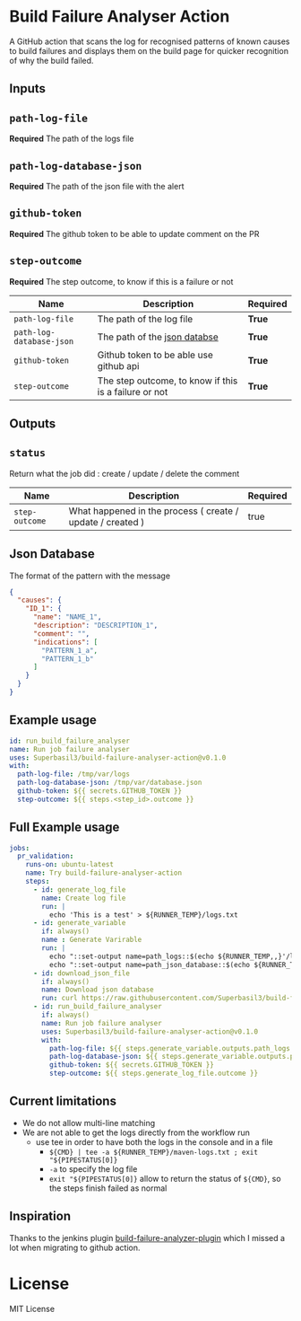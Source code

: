 # Build Failure Analyser Action

A GitHub action that scans the log for recognised patterns of known causes to build failures and displays them on the build page for quicker recognition of why the build failed.
## Inputs

## `path-log-file`
**Required** The path of the logs file

## `path-log-database-json`
**Required** The path of the json file with the alert

## `github-token`
**Required** The github token to be able to update comment on the PR

## `step-outcome`
**Required** The step outcome, to know if this is a failure or not

| Name                     | Description                                           | Required   |
|--------------------------|-------------------------------------------------------|------------|
| `path-log-file`          | The path of the log file                              | **True**   |
| `path-log-database-json` | The path of the [json databse](#json-database)        | **True**   |
| `github-token`           | Github token to be able use github api                | **True**   |
| `step-outcome`           | The step outcome, to know if this is a failure or not | **True**   |

## Outputs

## `status`
Return what the job did : create / update / delete the comment

| Name                     | Description                                                | Required |
|--------------------------|------------------------------------------------------------|----------|
| `step-outcome`           | What happened in the process ( create / update / created ) | true     |


## Json Database

The format of the pattern with the message
```json
{
  "causes": {
    "ID_1": {
      "name": "NAME_1",
      "description": "DESCRIPTION_1",
      "comment": "",
      "indications": [
        "PATTERN_1_a",
        "PATTERN_1_b"
      ]
    }
  }
}
```


## Example usage
```yaml
id: run_build_failure_analyser
name: Run job failure analyser
uses: Superbasil3/build-failure-analyser-action@v0.1.0
with:
  path-log-file: /tmp/var/logs
  path-log-database-json: /tmp/var/database.json
  github-token: ${{ secrets.GITHUB_TOKEN }}
  step-outcome: ${{ steps.<step_id>.outcome }}
```

## Full Example usage
```yaml
jobs:
  pr_validation:
    runs-on: ubuntu-latest
    name: Try build-failure-analyser-action
    steps:
      - id: generate_log_file
        name: Create log file
        run: |
          echo 'This is a test' > ${RUNNER_TEMP}/logs.txt
      - id: generate_variable
        if: always()
        name : Generate Varirable
        run: |
          echo "::set-output name=path_logs::$(echo ${RUNNER_TEMP,,}'/logs.txt')"
          echo "::set-output name=path_json_database::$(echo ${RUNNER_TEMP,,}'/remote-database.json')"
      - id: download_json_file
        if: always()
        name: Download json database
        run: curl https://raw.githubusercontent.com/Superbasil3/build-failure-analyser-action/alpha/database.json -o ${{ steps.generate_variable.outputs.path_json_database }}
      - id: run_build_failure_analyser
        if: always()
        name: Run job failure analyser
        uses: Superbasil3/build-failure-analyser-action@v0.1.0
        with:
          path-log-file: ${{ steps.generate_variable.outputs.path_logs }}
          path-log-database-json: ${{ steps.generate_variable.outputs.path_json_database }}
          github-token: ${{ secrets.GITHUB_TOKEN }}
          step-outcome: ${{ steps.generate_log_file.outcome }}
```

## Current limitations
- We do not allow multi-line matching
- We are not able to get the logs directly from the workflow run
  - use tee in order to have both the logs in the console and in a file
    - `${CMD} | tee -a ${RUNNER_TEMP}/maven-logs.txt ; exit "${PIPESTATUS[0]}`
    - `-a` to specify the log file
    - `exit "${PIPESTATUS[0]}` allow to return the status of `${CMD}`, so the steps finish failed as normal

## Inspiration
Thanks to the jenkins plugin [build-failure-analyzer-plugin](https://github.com/jenkinsci/build-failure-analyzer-plugin) which I missed a lot when migrating to github action.

# License
MIT License
